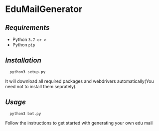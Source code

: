 # EduMailGenerator

## ***Requirements***

- Python `3.7 or >`
- Python `pip`

## ***Installation***

	  python3 setup.py
It will download all required packages and webdrivers automatically(You need not to install them seprately).

## ***Usage***

	  python3 bot.py
Follow the instructions to get started with generating your own edu mail


